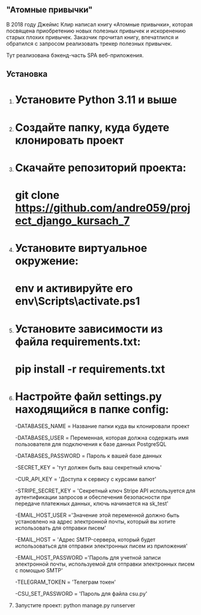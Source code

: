 ## "Атомные привычки"

В 2018 году Джеймс Клир написал книгу «Атомные привычки»,
которая посвящена приобретению новых полезных привычек и искоренению старых плохих привычек.
Заказчик прочитал книгу, впечатлился и обратился с запросом реализовать трекер полезных привычек.

Тут реализована бэкенд-часть SPA веб-приложения.

## Установка

1. # Установите Python 3.11 и выше
2. # Создайте папку, куда будете клонировать проект
3. # Скачайте репозиторий проекта:
   # git clone https://github.com/andre059/project_django_kursach_7
4. # Установите виртуальное окружение:
   # env и активируйте его env\Scripts\activate.ps1
5. # Установите зависимости из файла requirements.txt:
   # pip install -r requirements.txt
6. # Настройте файл settings.py находящийся в папке config:
    
    -DATABASES_NAME = Название папки куда вы клонировали проект
    
    -DATABASES_USER = Переменная, которая должна содержать имя пользователя для подключения к базе данных PostgreSQL
    
    -DATABASES_PASSWORD = Пароль к вашей базе данных
    
    -SECRET_KEY = 'тут должен быть ваш секретный ключь'
    
    -CUR_API_KEY = 'Доступа к сервису с курсами валют'
    
    -STRIPE_SECRET_KEY = 'Секретный ключ Stripe API используется для аутентификации запросов и обеспечения безопасности при передаче платежных данных, ключь начинается на sk_test'
    
    -EMAIL_HOST_USER ='Значение этой переменной должно быть установлено на адрес электронной почты, который вы хотите использовать для отправки писем'
    
    -EMAIL_HOST = 'Адрес SMTP-сервера, который будет использоваться для отправки электронных писем из приложения'
    
    -EMAIL_HOST_PASSWORD ='Пароль для учетной записи электронной почты, используемой для отправки электронных писем с помощью SMTP'
    
    -TELEGRAM_TOKEN = 'Телеграм токен'
    
    -CSU_SET_PASSWORD = 'Пароль для файла csu.py'
    
7. Запустите проект:
   python manage.py runserver 
